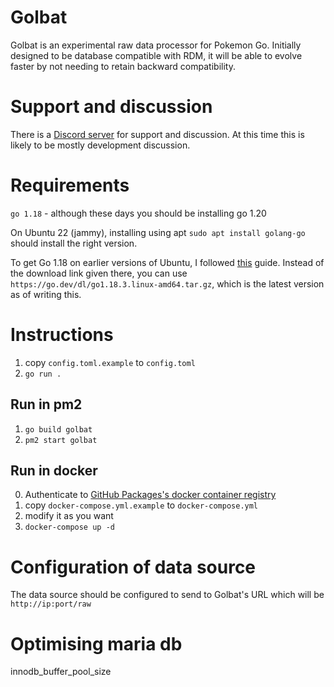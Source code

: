# Golbat

Golbat is an experimental raw data processor for Pokemon Go.
Initially designed to be database compatible with RDM, it will
be able to evolve faster by not needing to retain backward
compatibility.

# Support and discussion

There is a [Discord server](https://discord.gg/Vjze47qchG) for support and discussion.
At this time this is likely to be mostly development discussion.

# Requirements

`go 1.18` - although these days you should be installing go 1.20

On Ubuntu 22 (jammy), installing using apt 
`sudo apt install golang-go` should install the right version.

To get Go 1.18 on earlier versions of Ubuntu, I followed 
[this](https://nextgentips.com/2021/12/23/how-to-install-go-1-18-on-ubuntu-20-04/) 
guide. Instead of the download link given there, you can use 
`https://go.dev/dl/go1.18.3.linux-amd64.tar.gz`, 
which is the latest version as of writing this.

# Instructions

1. copy `config.toml.example` to `config.toml`
2. `go run .`

## Run in pm2

1. `go build golbat`
2. `pm2 start golbat`

## Run in docker

0. Authenticate to [GitHub Packages's docker container registry](https://docs.github.com/en/packages/working-with-a-github-packages-registry/working-with-the-container-registry)
1. copy `docker-compose.yml.example` to `docker-compose.yml`
2. modify it as you want
3. `docker-compose up -d`

# Configuration of data source

The data source should be configured to send to Golbat's 
URL which will be `http://ip:port/raw`

# Optimising maria db

innodb_buffer_pool_size